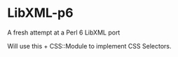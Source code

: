 # LibXML-p6

A fresh attempt at a Perl 6 LibXML port

Will use this + CSS::Module to implement CSS Selectors.
